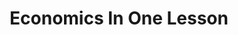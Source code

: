 ---
layout: books
title: Economics In One Lesson
subtitle: 
essential: true
categories: ['economics']
authors: ['Henry Hazlitt']
authors_twitter: ['']
excerpt: .
url: 
amazon_url: https://www.amazon.com/dp/0517548232
---